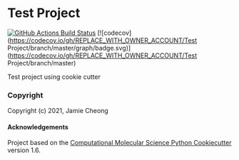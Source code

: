 Test Project
==============================
[//]: # (Badges)
[![GitHub Actions Build Status](https://github.com/REPLACE_WITH_OWNER_ACCOUNT/test_project/workflows/CI/badge.svg)](https://github.com/REPLACE_WITH_OWNER_ACCOUNT/test_project/actions?query=workflow%3ACI)
[![codecov](https://codecov.io/gh/REPLACE_WITH_OWNER_ACCOUNT/Test Project/branch/master/graph/badge.svg)](https://codecov.io/gh/REPLACE_WITH_OWNER_ACCOUNT/Test Project/branch/master)


Test project using cookie cutter

### Copyright

Copyright (c) 2021, Jamie Cheong


#### Acknowledgements
 
Project based on the 
[Computational Molecular Science Python Cookiecutter](https://github.com/molssi/cookiecutter-cms) version 1.6.
